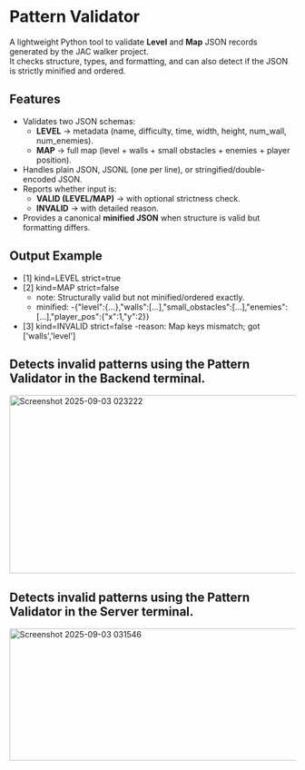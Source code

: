 # Pattern Validator

A lightweight Python tool to validate **Level** and **Map** JSON records generated by the JAC walker project.  
It checks structure, types, and formatting, and can also detect if the JSON is strictly minified and ordered.

## Features
- Validates two JSON schemas:
  - **LEVEL** → metadata (name, difficulty, time, width, height, num_wall, num_enemies).
  - **MAP** → full map (level + walls + small obstacles + enemies + player position).
- Handles plain JSON, JSONL (one per line), or stringified/double-encoded JSON.
- Reports whether input is:
  - **VALID (LEVEL/MAP)** → with optional strictness check.
  - **INVALID** → with detailed reason.
- Provides a canonical **minified JSON** when structure is valid but formatting differs.

## Output Example

- [1] kind=LEVEL strict=true
- [2] kind=MAP strict=false
  - note: Structurally valid but not minified/ordered exactly.
  - minified:
  -{"level":{...},"walls":[...],"small_obstacles":[...],"enemies":[...],"player_pos":{"x":1,"y":2}}
- [3] kind=INVALID strict=false
  -reason: Map keys mismatch; got ['walls','level']

## Detects invalid patterns using the Pattern Validator in the Backend terminal.
<img width="1496" height="314" alt="Screenshot 2025-09-03 023222" src="https://github.com/user-attachments/assets/30e9085f-dd74-4bf3-b0df-bca151899e91" />

## Detects invalid patterns using the Pattern Validator in the Server terminal.
<img width="1394" height="233" alt="Screenshot 2025-09-03 031546" src="https://github.com/user-attachments/assets/73a55d55-5e4c-4902-afe0-59823aa2c3eb" />




